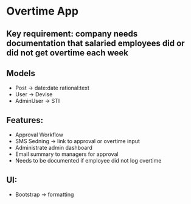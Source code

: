# Overtime App

## Key requirement: company needs documentation that salaried employees did or did not get overtime each week

## Models
- Post -> date:date rational:text
- User -> Devise
- AdminUser -> STI

## Features:
- Approval Workflow
- SMS Sedning -> link to approval or overtime input
- Administrate admin dashboard
- Email summary to managers for approval
- Needs to be documented if employee did not log overtime

## UI:
- Bootstrap -> formatting

